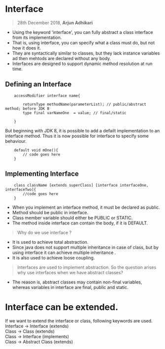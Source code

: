 # Interface

> 28th December 2018, <b>Arjun Adhikari</b>

- Using the keyword 'interface', you can fully abstract a class interface from its implementation.
- That is, using interface, you can specify what a class must do, but not how it does it.
- They are syntactically similar to classes, but they lack instance variables ad then mehtods are declared without any body.
- Interfaces are designed to support dynamic method resolution at run time.

## Defining an Interface

        accessModifier interface name{

            returnType methodName(parameterList); // public/abstract method; before JDK 8
            type final varNameOne  = value; // final/static

        }

But beginning with JDK 8, it is possible to add a defailt implementation to an interface method. Thus it is now possible for interface to specify some behaviour.

        default void mOne(){
            // code goes here
        }

## Implementing Interface

        class className [extends superClass] [interface interfaceOne, interfaceTwo]{
            //code goes here
        }

- When you implement an interface method, it must be declared as public.
- Method should be public in interface.
- Class member variable should either be PUBLIC or STATIC.
- The method inside interface can contain the body, if it is DEFAULT.

> Why do we use interface ?

 -   It is used to achieve total abstraction.
 -   Since java does not support multiple inheritance in case of class, but by using interface it can achieve multiple inheritance .
 -   It is also used to achieve loose coupling.

>  Interfaces are used to implement abstraction. So the question arises why use interfaces when we have abstract classes?

 -   The reason is, abstract classes may contain non-final variables, whereas variables in interface are final, public and static. 

# Interface can be extended.

If we want to extend the interface or class, following keywords are used.  
Interface  -> Interface  (extends)  
Class -> Class (extends)  
Class -> Interface (implements)  
Class -> Abstract Class (extends)